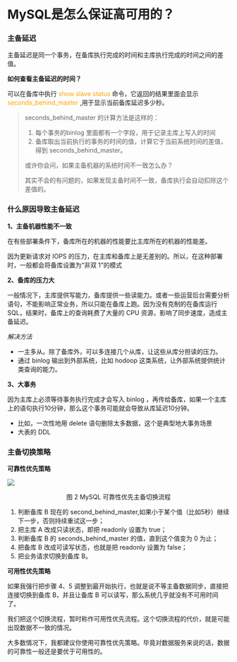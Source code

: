 # MySQL是怎么保证高可用的？

### 主备延迟

主备延迟是同一个事务，在备库执行完成的时间和主库执行完成的时间之间的差值。

**如何查看主备延迟的时间？**

可以在备库中执行 <font color='orange'>show slave status</font> 命令，它返回的结果里面会显示 <font font color='orange'>seconds_behind_master </font>,用于显示当前备库延迟多少秒。

>  seconds_behind_master 的计算方法是这样的： 
>
> 1. 每个事务的binlog 里面都有一个字段，用于记录主库上写入的时间
> 2. 备库取出当前执行的事务的时间的值，计算它于当前系统时间的差值，得到 seconds_behind_master。
>
> 或许你会问，如果主备机器的系统时间不一致怎么办？
>
> 其实不会的有问题的，如果发现主备时间不一致，备库执行会自动扣除这个差值的。



### 什么原因导致主备延迟

**1、主备机器性能不一致**

在有些部署条件下，备库所在的机器的性能要比主库所在的机器的性能差。

因为更新请求对 IOPS 的压力，在主库和备库上是无差别的。所以，在这种部署时，一般都会将备库设置为“非双 1”的模式

**2、备库的压力大**

一般情况下，主库提供写能力，备库提供一些读能力。或者一些运营后台需要分析语句，不能影响正常业务，所以只能在备库上跑。因为没有克制的在备库运行SQL，结果时，备库上的查询耗费了大量的 CPU 资源，影响了同步速度，造成主备延迟。 

*解决方法*

- 一主多从。除了备库外，可以多连接几个从库，让这些从库分担读的压力。
- 通过 binlog 输出到外部系统，比如 hodoop 这类系统，让外部系统提供统计类查询的能力。

**3、大事务**

因为主库上必须等待事务执行完成才会写入 binlog ，再传给备库，如果一个主库上的语句执行10分钟，那么这个事务可能就会导致从库延迟10分钟。

- 比如，一次性地用 delete 语句删除太多数据，这个是典型地大事务场景
- 大表的 DDL

### 主备切换策略

**可靠性优先策略**

![](https://raw.githubusercontent.com/dddygin/intentional-learning/master/blog/images/mysql45/picture/mysql45-25-01.png)

<center>图 2 MySQL 可靠性优先主备切换流程</center>

1. 判断备库 B 现在的 second_behind_master,如果小于某个值（比如5秒）继续下一步，否则持续重试这一步；
2. 把主库 A 改成只读状态，即把 readonly 设置为 true；
3. 判断备库 B 的 seconds_behind_master 的值，直到这个值变为 0 为止；
4. 把备库 B 改成可读写状态，也就是把 readonly 设置为 false；
5. 把业务请求切换到备库 B。

**可用性优先策略**

如果我强行把步骤 4、5 调整到最开始执行，也就是说不等主备数据同步，直接把连接切换到备库 B，并且让备库 B 可以读写，那么系统几乎就没有不可用时间了。

我们把这个切换流程，暂时称作可用性优先流程。这个切换流程的代价，就是可能出现数据不一致的情况。



大多数情况下，我都建议你使用可靠性优先策略。毕竟对数据服务来说的话，数据的可靠性一般还是要优于可用性的。
